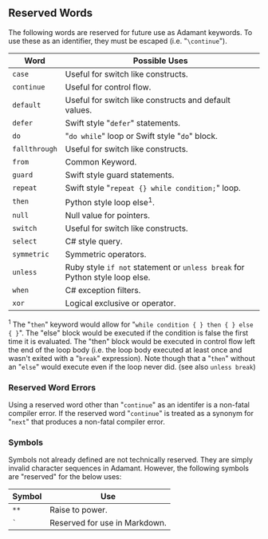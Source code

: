 ## Reserved Words

The following words are reserved for future use as Adamant keywords. To use these as an identifier, they must be escaped (i.e. "`\continue`").

| Word          | Possible Uses                                                               |
| ------------- | --------------------------------------------------------------------------- |
| `case`        | Useful for switch like constructs.                                          |
| `continue`    | Useful for control flow.                                                    |
| `default`     | Useful for switch like constructs and default values.                       |
| `defer`       | Swift style "`defer`" statements.                                           |
| `do`          | "`do while`" loop or Swift style "`do`" block.                              |
| `fallthrough` | Useful for switch like constructs.                                          |
| `from`        | Common Keyword.                                                             |
| `guard`       | Swift style guard statements.                                               |
| `repeat`      | Swift style "`repeat {} while condition;`" loop.                            |
| `then`        | Python style loop else<sup>1</sup>.                                         |
| `null`        | Null value for pointers.                                                    |
| `switch`      | Useful for switch like constructs.                                          |
| `select`      | C# style query.                                                             |
| `symmetric`   | Symmetric operators.                                                        |
| `unless`      | Ruby style `if not` statement or `unless break` for Python style loop else. |
| `when`        | C# exception filters.                                                       |
| `xor`         | Logical exclusive or operator.                                              |

<sup>1</sup> The "`then`" keyword would allow for "`while condition { } then { } else { }`". The "else" block would be executed if the condition is false the first time it is evaluated. The "then" block would be executed in control flow left the end of the loop body (i.e. the loop body executed at least once and wasn't exited with a "`break`" expression). Note though that a "`then`" without an "`else`" would execute even if the loop never did. (see also `unless break`)

### Reserved Word Errors

Using a reserved word other than "`continue`" as an identifer is a non-fatal compiler error. If the reserved word "`continue`" is treated as a synonym for "`next`" that produces a non-fatal compiler error.

### Symbols

Symbols not already defined are not technically reserved. They are simply invalid character sequences in Adamant. However, the following symbols are "reserved" for the below uses:

| Symbol  | Use                           |
| ------- | ----------------------------- |
| `**`    | Raise to power.               |
| `` ` `` | Reserved for use in Markdown. |
